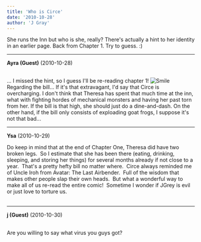 ```yaml
---
title: 'Who is Circe'
date: '2010-10-28'
author: 'J Gray'
---
```


She runs the Inn but who is she, really? There's actually a hint to her identity in an earlier page. Back from Chapter 1. Try to guess. :)<br>

---
**Ayra (Guest)** (2010-10-28)

<br>... I missed the hint, so I guess I'll be re-reading chapter 1! <img src="/smilies/smile.gif" alt="Smile" border="0">Regarding the bill... If it's that extravagant, I'd say that Circe is overcharging.&nbsp;I don't think&nbsp;that Theresa has spent that much time at the inn, what with fighting hordes of mechanical monsters and having her past torn from her. If the bill is that high, she should just do a dine-and-dash. On the other hand, if the bill only consists of exploading goat frogs, I suppose it's not that bad...

---
**Ysa** (2010-10-29)

Do keep in mind that at the end of Chapter One, Theresa did have two broken legs.&nbsp; So I estimate that she has been there (eating, drinking, sleeping, and storing her things) for several months already if not close to a year.&nbsp; That's a pretty hefty bill&nbsp;no matter where.&nbsp; Circe always reminded me of Uncle Iroh from Avatar: The Last Airbender.&nbsp; Full of the wisdom that makes other people slap their own heads.&nbsp; But what a wonderful way to make all of us re-read the entire comic!&nbsp; Sometime I wonder if JGrey is evil or just love to torture us.<br><br>

---
**j (Guest)** (2010-10-30)

<br> Are you willing to say what virus you guys got?<br>

